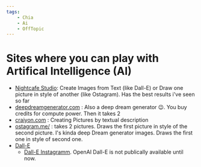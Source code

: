 ```yaml
---
tags:
    - Chia
    - Ai
    - OffTopic
---
```


# Sites where you can play with Artifical Intelligence (AI)

- [Nightcafe Studio](https://creator.nightcafe.studio/): Create Images from Text (like Dall-E) or Draw one picture in style of another (like Ostagram). Has the best results i've seen so far
- [deepdreamgenerator.com](https://deepdreamgenerator.com/) : Also a deep dream generator 😉. You buy credits for compute power. Then it takes 2 
- [craiyon.com](https://www.craiyon.com/) : Creating Pictures by textual description
- [ostagram.me/](https://www.ostagram.me/) : takes 2 pictures. Draws the first picture in style of the second picture. I's kinda deep Dream generator
images. Draws the first one in style of second one.
- [Dall-E](https://openai.com/dall-e-2/)
  - [Dall-E Instagramm](https://www.instagram.com/openaidalle/). OpenAI Dall-E is not publically available until now.
